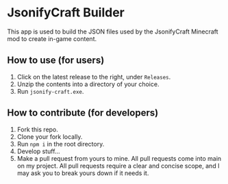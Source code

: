# JsonifyCraft Builder

This app is used to build the JSON files used by the JsonifyCraft Minecraft mod to create in-game content.

## How to use (for users)

1. Click on the latest release to the right, under `Releases`.
2. Unzip the contents into a directory of your choice.
3. Run `jsonify-craft.exe`.

## How to contribute (for developers)

1. Fork this repo. 
2. Clone your fork locally.
3. Run `npm i` in the root directory.
4. Develop stuff...
5. Make a pull request from yours to mine. All pull requests come into main on my project. All pull requests require a clear and concise scope, and I may ask you to break yours down if it needs it.